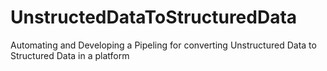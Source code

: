 # UnstructedDataToStructuredData
Automating and Developing a Pipeling for converting Unstructured Data to Structured Data in a platform
